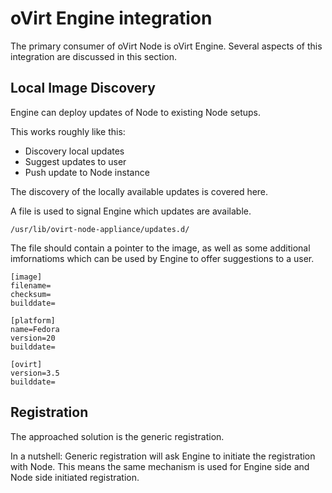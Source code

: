 
oVirt Engine integration
========================

The primary consumer of oVirt Node is oVirt Engine.
Several aspects of this integration are discussed in this section.


Local Image Discovery
---------------------

Engine can deploy updates of Node to existing Node setups.

This works roughly like this:

+ Discovery local updates
+ Suggest updates to user
+ Push update to Node instance

The discovery of the locally available updates is covered here.

A file is used to signal Engine which updates are available.

    /usr/lib/ovirt-node-appliance/updates.d/

The file should contain a pointer to the image, as well as some additional
imfornatioms which can be used by Engine to offer suggestions to a user.

    [image]
    filename=
    checksum=
    builddate=

    [platform]
    name=Fedora
    version=20
    builddate=

    [ovirt]
    version=3.5
    builddate=



Registration
------------

The approached solution is the generic registration.

In a nutshell: Generic registration will ask Engine to initiate the
registration with Node. This means the same mechanism
is used for Engine side and Node side initiated registration.
